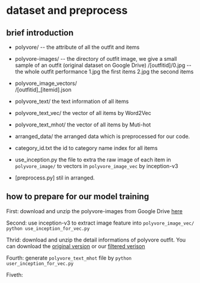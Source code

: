 # dataset and preprocess

## brief introduction 

- polyvore/   			-- the attribute of all the outfit and items

- polyvore-images/ 		-- the directory of outfit image, we give a small sample of an outfit (original dataset on 							Google Drive)
	/[outfitid]/0.jpg 	-- the whole outfit performance
				1.jpg   the first items
				2.jpg   the second items

- polyvore_image_vectors/	
	/[outfitid]\_[itemid].json

- polyvore_text/		the text information of all items

- polyvore_text_vec/	the vector of all items by Word2Vec

- polyvore_text_mhot/	the vector of all items by Muti-hot

- arranged_data/		the arranged data which is preprocessed for our code.

- category_id.txt	the id to category name index for all items

- use_inception.py      the file to extra the raw image of each item in `polyvore_image/` to vectors in 									`polyvore_image_vec` by inception-v3

- [preprocess.py]		stil in arranged.


## how to prepare for our model training
First:              download and unzip the polyvore-images from Google Drive [here](https://drive.google.com/drive/folders/0B4Eo9mft9jwoVDNEWlhEbUNUSE0)  

Second:             use inception-v3 to extract image feature into `polyvore_image_vec/`
                    `python use_inception_for_vec.py`

Thrid:              download and unzip the detail informations of polyvore outfit. You can download the [original version](https://drive.google.com/drive/folders/0B4Eo9mft9jwoVDNEWlhEbUNUSE0)
or our [filtered verison](http:/xxx.com)

Fourth:		    generate `polyvore_text_mhot` file by `python user_inception_for_vec.py`

Fiveth:		    







